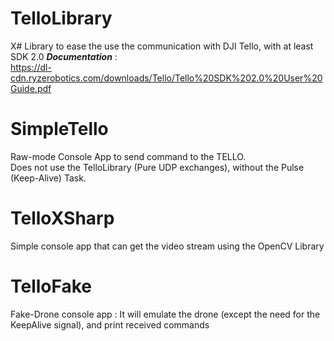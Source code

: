 # TelloLibrary

X# Library to ease the use the communication with DJI Tello, with at least SDK 2.0
_**Documentation**_ :  
 https://dl-cdn.ryzerobotics.com/downloads/Tello/Tello%20SDK%202.0%20User%20Guide.pdf

# SimpleTello

Raw-mode Console App to send command to the TELLO.  
Does not use the TelloLibrary (Pure UDP exchanges), without the Pulse (Keep-Alive) Task.

# TelloXSharp

Simple console app that can get the video stream using the OpenCV Library

# TelloFake

Fake-Drone console app : It will emulate the drone (except the need for the KeepAlive signal), and print received commands
